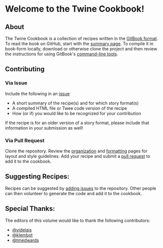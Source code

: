 # Welcome to the Twine Cookbook!

## About

The Twine Cookbook is a collection of recipes written in the [GitBook format](https://github.com/GitbookIO/gitbook). To read the book on GitHub, start with the [summary page](Summary.md). To compile it in book-form locally, download or otherwise clone the project and then review the instructions for using GitBook's [command-line tools](https://github.com/GitbookIO/gitbook/blob/master/docs/setup.md).

## Contributing

### Via Issue
Include the following in an [issue](https://github.com/iftechfoundation/twine-cookbook/issues):
* A short summary of the recipe(s) and for which story format(s)
* A compiled HTML file or Twee code version of the recipe
* How (or if) you would like to be recognized for your contribution

If the recipe is for an older version of a story format, please include that information in your submission as well!

### Via Pull Request
Clone the repository. Review the [organization](organization.md) and [formatting](formatting.md) pages for layout and style guidelines. Add your recipe and submit a [pull request](https://github.com/iftechfoundation/twine-cookbook/pulls) to add it to the cookbook.

## Suggesting Recipes:
Recipes can be suggested by [adding issues](https://github.com/iftechfoundation/twine-cookbook/issues) to the repository. Other people can then volunteer to generate the code and add it to the cookbook.

## Special Thanks:
The editors of this volume would like to thank the following contributors:
* [@videlais](https://github.com/videlais)
* [@klembot](https://github.com/klembot)
* [@tmedwards](https://github.com/tmedwards)

